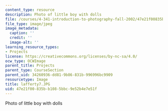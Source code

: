 ```yaml
---
content_type: resource
description: Photo of little boy with dolls
file: /courses/4-341-introduction-to-photography-fall-2002/47e21f00835bb1085bbc9e52b4e7e51f_lafferty7.JPG
file_type: image/jpeg
image_metadata:
  caption: ''
  credit: ''
  image-alt: ''
learning_resource_types:
- Projects
license: https://creativecommons.org/licenses/by-nc-sa/4.0/
ocw_type: OCWImage
parent_title: Projects
parent_type: CourseSection
parent_uid: 34260936-dd81-9b86-831b-996996bc9909
resourcetype: Image
title: lafferty7.JPG
uid: 47e21f00-835b-b108-5bbc-9e52b4e7e51f
---
```

Photo of little boy with dolls